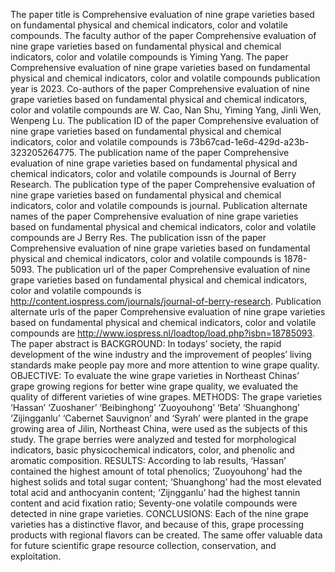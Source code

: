 The paper title is Comprehensive evaluation of nine grape varieties based on fundamental physical and chemical indicators, color and volatile compounds.
The faculty author of the paper Comprehensive evaluation of nine grape varieties based on fundamental physical and chemical indicators, color and volatile compounds is Yiming Yang.
The paper Comprehensive evaluation of nine grape varieties based on fundamental physical and chemical indicators, color and volatile compounds publication year is 2023.
Co-authors of the paper Comprehensive evaluation of nine grape varieties based on fundamental physical and chemical indicators, color and volatile compounds are W. Cao, Nan Shu, Yiming Yang, Jinli Wen, Wenpeng Lu.
The publication ID of the paper Comprehensive evaluation of nine grape varieties based on fundamental physical and chemical indicators, color and volatile compounds is 73b67cad-1e6d-429d-a23b-323205264775.
The publication name of the paper Comprehensive evaluation of nine grape varieties based on fundamental physical and chemical indicators, color and volatile compounds is Journal of Berry Research.
The publication type of the paper Comprehensive evaluation of nine grape varieties based on fundamental physical and chemical indicators, color and volatile compounds is journal.
Publication alternate names of the paper Comprehensive evaluation of nine grape varieties based on fundamental physical and chemical indicators, color and volatile compounds are J Berry Res.
The publication issn of the paper Comprehensive evaluation of nine grape varieties based on fundamental physical and chemical indicators, color and volatile compounds is 1878-5093.
The publication url of the paper Comprehensive evaluation of nine grape varieties based on fundamental physical and chemical indicators, color and volatile compounds is http://content.iospress.com/journals/journal-of-berry-research.
Publication alternate urls of the paper Comprehensive evaluation of nine grape varieties based on fundamental physical and chemical indicators, color and volatile compounds are http://www.iospress.nl/loadtop/load.php?isbn=18785093.
The paper abstract is BACKGROUND: In todays’ society, the rapid development of the wine industry and the improvement of peoples’ living standards make people pay more and more attention to wine grape quality. OBJECTIVE: To evaluate the wine grape varieties in Northeast Chinas’ grape growing regions for better wine grape quality, we evaluated the quality of different varieties of wine grapes. METHODS: The grape varieties ‘Hassan’ ‘Zuoshaner’ ‘Beibinghong’ ‘Zuoyouhong’ ‘Beta’ ‘Shuanghong’ ‘Zijingganlu’ ‘Cabernet Sauvignon’ and ‘Syrah’ were planted in the grape growing area of Jilin, Northeast China, were used as the subjects of this study. The grape berries were analyzed and tested for morphological indicators, basic physicochemical indicators, color, and phenolic and aromatic composition. RESULTS: According to lab results, ‘Hassan’ contained the highest amount of total phenolics; ‘Zuoyouhong’ had the highest solids and total sugar content; ‘Shuanghong’ had the most elevated total acid and anthocyanin content; ‘Zijngganlu’ had the highest tannin content and acid fixation ratio; Seventy-one volatile compounds were detected in nine grape varieties. CONCLUSIONS: Each of the nine grape varieties has a distinctive flavor, and because of this, grape processing products with regional flavors can be created. The same offer valuable data for future scientific grape resource collection, conservation, and exploitation.
